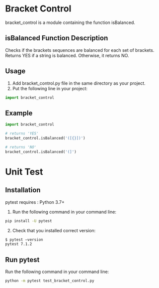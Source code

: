 # Bracket Control

bracket_control is a module containing the function isBalanced.

## isBalanced Function Description

Checks if the brackets sequences are balanced for each set of brackets. Returns YES if a string is balanced. Otherwise, it returns NO.

## Usage

1. Add bracket_control.py file in the same directory as your project.
2. Put the following line in your project:
```python
import bracket_control
```

## Example

```python
import bracket_control

# returns 'YES'
bracket_control.isBalanced('([{}])')

# returns 'NO'
bracket_control.isBalanced('(]')
```


# Unit Test

## Installation

pytest requires : Python 3.7+

1. Run the following command in your command line:
```bash
pip install -U pytest
```
2. Check that you installed correct version:
```bash
$ pytest –version
pytest 7.1.2
```

## Run pytest

Run the following command in your command line:
```bash
python -m pytest test_bracket_control.py
```
